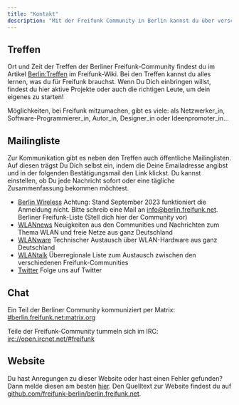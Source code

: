 ```yaml
---
title: "Kontakt"
description: "Mit der Freifunk Community in Berlin kannst du über verschiedene Wege in Kontakt treten. Bei gemeinsamen Treffen oder in unseren Chats und Mailinglisten."
---
```


## Treffen

Ort und Zeit der Treffen der Berliner Freifunk-Community findest du im Artikel [Berlin:Treffen](https://wiki.freifunk.net/Berlin:Treffen) im Freifunk-Wiki. Bei den Treffen kannst du alles lernen, was du für Freifunk brauchst. Wenn Du Dich einbringen willst, findest du hier aktive Projekte oder auch die richtigen Leute, um dein eigenes zu starten!

Möglichkeiten, bei Freifunk mitzumachen, gibt es viele: als Netzwerker_in, Software-Programmierer_in, Autor_in, Designer_in oder Ideenpromoter_in...

## Mailingliste

Zur Kommunikation gibt es neben den Treffen auch öffentliche Mailinglisten. Auf diesen trägst Du Dich selbst ein, indem die Deine Emailadresse angibst und in der folgenden Bestätigungsmail den Link klickst. Du kannst einstellen, ob Du jede Nachricht sofort oder eine tägliche Zusammenfassung bekommen möchtest.

* [Berlin Wireless](https://lists.berlin.freifunk.net/cgi-bin/mailman/listinfo/berlin) Achtung: Stand September 2023 funktioniert die Anmeldung nicht. Bitte schreib eine Mail an <info@berlin.freifunk.net>. Berliner Freifunk-Liste (Stell dich hier der Community vor)
* [WLANnews](https://lists.freifunk.net/mailman/listinfo/wlannews-freifunk.net) Neuigkeiten aus den Communities und Nachrichten zum Thema WLAN und freie Netze aus ganz Deutschland
* [WLANware](https://lists.freifunk.net/mailman/listinfo/wlanware-freifunk.net) Technischer Austausch über WLAN-Hardware aus ganz Deutschland
* [WLANtalk](https://lists.freifunk.net/mailman/listinfo/wlantalk-freifunk.net) Überregionale Liste zum Austausch zwischen den verschiedenen Freifunk-Communities
* [Twitter](https://twitter.com/freifunk_berlin) Folge uns auf Twitter

## Chat

Ein Teil der Berliner Community kommuniziert per Matrix: [#berlin.freifunk.net:matrix.org](https://matrix.to/#/#berlin.freifunk.net:matrix.org)

Teile der Freifunk-Community tummeln sich im IRC: [irc://open.ircnet.net/#freifunk](irc://open.ircnet.net/#freifunk)

## Website

Du hast Anregungen zu dieser Website oder hast einen Fehler gefunden? Dann melde diesen am besten [hier](https://github.com/freifunk-berlin/berlin.freifunk.net/issues/new). Den Quelltext zur Website findest du auf [github.com/freifunk-berlin/berlin.freifunk.net](https://github.com/freifunk-berlin/berlin.freifunk.net).
